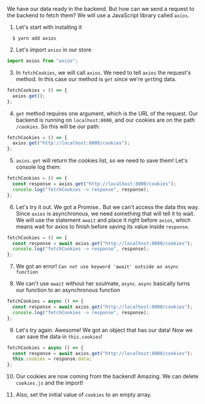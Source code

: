 We have our data ready in the backend. But how can we send a request to the backend to fetch them? We will use a JavaScript library called `axios`.

1. Let's start with installing it

```shell
  $ yarn add axios
```

2. Let's import `axios` in our store

```javascript
import axios from "axios";
```

3. In `fetchCookies`, we will call `axios`. We need to tell `axios` the request's method. In this case our method is `get` since we're `get`ting data.

```javascript
fetchCookies = () => {
  axios.get();
};
```

4. `get` method requires one argument, which is the URL of the request. Our backend is running on `localhost:8000`, and our cookies are on the path `/cookies`. So this will be our path:

```javascript
fetchCookies = () => {
  axios.get("http://localhost:8000/cookies");
};
```

5. `axios.get` will return the cookies list, so we need to save them! Let's console log them:

```javascript
fetchCookies = () => {
  const response = axios.get("http://localhost:8000/cookies");
  console.log("fetchCookies -> response", response);
};
```

6. Let's try it out. We got a Promise.. But we can't access the data this way. Since `axios` is asynchronous, we need something that will tell it to wait. We will use the statement `await` and place it right before `axios`, which means wait for axios to finish before saving its value inside `response`.

```javascript
fetchCookies = () => {
  const response = await axios.get("http://localhost:8000/cookies");
  console.log("fetchCookies -> response", response);
};
```

7. We got an error! `Can not use keyword 'await' outside an async function`

8. We can't use `await` without her soulmate, `async`. `async` basically turns our function to an asynchronous function

```javascript
fetchCookies = async () => {
  const response = await axios.get("http://localhost:8000/cookies");
  console.log("fetchCookies -> response", response);
};
```

9. Let's try again. Awesome! We got an object that has our data! Now we can save the data in `this.cookies`!

```javascript
fetchCookies = async () => {
  const response = await axios.get("http://localhost:8000/cookies");
  this.cookies = response.data;
};
```

10. Our cookies are now coming from the backend! Amazing. We can delete `cookies.js` and the import!

11. Also, set the initial value of `cookies` to an empty array.
